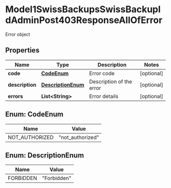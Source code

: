 

# Model1SwissBackupsSwissBackupIdAdminPost403ResponseAllOfError

Error object

## Properties

| Name | Type | Description | Notes |
|------------ | ------------- | ------------- | -------------|
|**code** | [**CodeEnum**](#CodeEnum) | Error code |  [optional] |
|**description** | [**DescriptionEnum**](#DescriptionEnum) | Description of the error |  [optional] |
|**errors** | **List&lt;String&gt;** | Error details |  [optional] |



## Enum: CodeEnum

| Name | Value |
|---- | -----|
| NOT_AUTHORIZED | &quot;not_authorized&quot; |



## Enum: DescriptionEnum

| Name | Value |
|---- | -----|
| FORBIDDEN | &quot;Forbidden&quot; |



